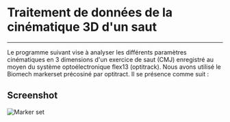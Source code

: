 # Traitement de données de la cinématique 3D d'un saut 
***
Le programme suivant vise à analyser les différents paramètres cinématiques en 3 dimensions d'un exercice de saut (CMJ) enregistré au moyen du système optoélectronique flex13 (optitrack). Nous avons utilisé le Biomech markerset précosiné par optitract. Il se présence comme suit : 
## Screenshot
![Marker set](/Users/pierreghiringhelli/Desktop/MarkerSet.png?raw=true "COUCOU")
